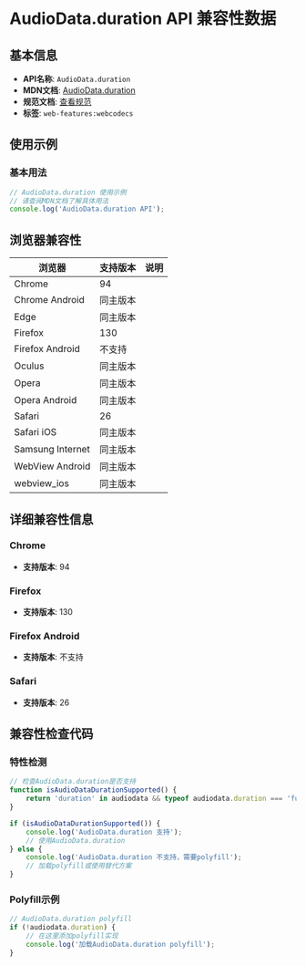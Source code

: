 # AudioData.duration API 兼容性数据

## 基本信息

- **API名称**: `AudioData.duration`
- **MDN文档**: [AudioData.duration](https://developer.mozilla.org/docs/Web/API/AudioData/duration)
- **规范文档**: [查看规范](https://w3c.github.io/webcodecs/#dom-audiodata-duration)
- **标签**: `web-features:webcodecs`

## 使用示例

### 基本用法

```javascript
// AudioData.duration 使用示例
// 请查阅MDN文档了解具体用法
console.log('AudioData.duration API');
```

## 浏览器兼容性

| 浏览器 | 支持版本 | 说明 |
|--------|----------|------|
| Chrome | 94 |  |
| Chrome Android | 同主版本 |  |
| Edge | 同主版本 |  |
| Firefox | 130 |  |
| Firefox Android | 不支持 |  |
| Oculus | 同主版本 |  |
| Opera | 同主版本 |  |
| Opera Android | 同主版本 |  |
| Safari | 26 |  |
| Safari iOS | 同主版本 |  |
| Samsung Internet | 同主版本 |  |
| WebView Android | 同主版本 |  |
| webview_ios | 同主版本 |  |

## 详细兼容性信息

### Chrome

- **支持版本**: 94

### Firefox

- **支持版本**: 130

### Firefox Android

- **支持版本**: 不支持

### Safari

- **支持版本**: 26

## 兼容性检查代码

### 特性检测

```javascript
// 检查AudioData.duration是否支持
function isAudioDataDurationSupported() {
    return 'duration' in audiodata && typeof audiodata.duration === 'function';
}

if (isAudioDataDurationSupported()) {
    console.log('AudioData.duration 支持');
    // 使用AudioData.duration
} else {
    console.log('AudioData.duration 不支持，需要polyfill');
    // 加载polyfill或使用替代方案
}
```

### Polyfill示例

```javascript
// AudioData.duration polyfill
if (!audiodata.duration) {
    // 在这里添加polyfill实现
    console.log('加载AudioData.duration polyfill');
}
```

